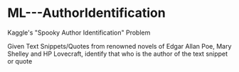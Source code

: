 # ML---AuthorIdentification

Kaggle's "Spooky Author Identification" Problem

Given Text Snippets/Quotes from renowned novels of Edgar Allan Poe, Mary Shelley and HP Lovecraft, identify that who is the author of the text snippet or quote
